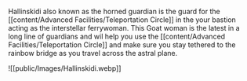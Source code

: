 Hallinskidi also known as the horned guardian is the guard for the [[content/Advanced Facilities/Teleportation Circle]] in the your bastion acting as the interstellar ferrywoman. This Goat woman is the latest in a long line of guardians and wil help you use the [[content/Advanced Facilities/Teleportation Circle]] and make sure you stay tethered to the rainbow bridge as you travel across the astral plane.

![[public/Images/Hallinskidi.webp]]

